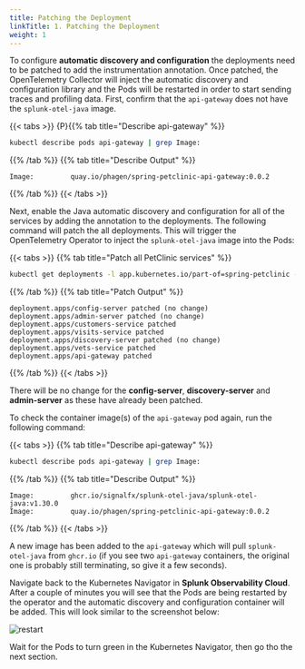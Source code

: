 ```yaml
---
title: Patching the Deployment
linkTitle: 1. Patching the Deployment
weight: 1
---
```


To configure **automatic discovery and configuration** the deployments need to be patched to add the instrumentation annotation. Once patched, the OpenTelemetry Collector will inject the automatic discovery and configuration library and the Pods will be restarted in order to start sending traces and profiling data. First, confirm that the `api-gateway` does not have the `splunk-otel-java` image.

{{< tabs >}}
{P}{{% tab title="Describe api-gateway" %}}

``` bash
kubectl describe pods api-gateway | grep Image:
```

{{% /tab %}}
{{% tab title="Describe Output" %}}

``` text
Image:         quay.io/phagen/spring-petclinic-api-gateway:0.0.2
```

{{% /tab %}}
{{< /tabs >}}

Next, enable the Java automatic discovery and configuration for all of the services by adding the annotation to the deployments. The following command will patch the all deployments. This will trigger the OpenTelemetry Operator to inject the `splunk-otel-java` image into the Pods:

{{< tabs >}}
{{% tab title="Patch all PetClinic services" %}}

``` bash
kubectl get deployments -l app.kubernetes.io/part-of=spring-petclinic -o name | xargs -I % kubectl patch % -p "{\"spec\": {\"template\":{\"metadata\":{\"annotations\":{\"instrumentation.opentelemetry.io/inject-java\":\"default/splunk-otel-collector\"}}}}}"
```

{{% /tab %}}
{{% tab title="Patch Output" %}}

``` text
deployment.apps/config-server patched (no change)
deployment.apps/admin-server patched (no change)
deployment.apps/customers-service patched
deployment.apps/visits-service patched
deployment.apps/discovery-server patched (no change)
deployment.apps/vets-service patched
deployment.apps/api-gateway patched
```

{{% /tab %}}
{{< /tabs >}}

There will be no change for the **config-server**, **discovery-server** and **admin-server** as these have already been patched.

To check the container image(s) of the `api-gateway` pod again, run the following command:

{{< tabs >}}
{{% tab title="Describe api-gateway" %}}

``` bash
kubectl describe pods api-gateway | grep Image:
```

{{% /tab %}}
{{% tab title="Describe Output" %}}

```text
Image:         ghcr.io/signalfx/splunk-otel-java/splunk-otel-java:v1.30.0
Image:         quay.io/phagen/spring-petclinic-api-gateway:0.0.2
```

{{% /tab %}}
{{< /tabs >}}

A new image has been added to the `api-gateway` which will pull `splunk-otel-java` from `ghcr.io` (if you see two `api-gateway` containers, the original one is probably still terminating, so give it a few seconds).

Navigate back to the Kubernetes Navigator in **Splunk Observability Cloud**. After a couple of minutes you will see that the Pods are being restarted by the operator and the automatic discovery and configuration container will be added. This will look similar to the screenshot below:

![restart](../../images/k8s-navigator-restarted-pods.png)

Wait for the Pods to turn green in the Kubernetes Navigator, then go tho the next section.


